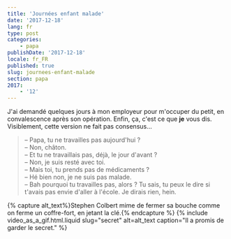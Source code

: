 ```yaml
---
title: 'Journées enfant malade'
date: '2017-12-18'
lang: fr
type: post
categories:
    - papa
publishDate: '2017-12-18'
locale: fr_FR
published: true
slug: journees-enfant-malade
section: papa
2017:
    - '12'
---
```


J'ai demandé quelques jours à mon employeur pour m'occuper du petit, en convalescence après son opération. Enfin, ça, c'est ce que **je** vous dis. Visiblement, cette version ne fait pas consensus…

<!--more-->

> – Papa, tu ne travailles pas aujourd'hui ?  
> – Non, châton.  
> – Et tu ne travaillais pas, déjà, le jour d'avant ?  
> – Non, je suis resté avec toi.  
> – Mais toi, tu prends pas de médicaments ?  
> – Hé bien non, je ne suis pas malade.  
> – Bah pourquoi tu travailles pas, alors ? Tu sais, tu peux le dire si t'avais pas envie d'aller à l'école. Je dirais rien, hein.

{% capture alt_text%}Stephen Colbert mime de fermer sa bouche comme on ferme un coffre-fort, en jetant la clé.{% endcapture %}
{% include video_as_a_gif.html.liquid
    slug="secret"
    alt=alt_text
    caption="Il a promis de garder le secret."
%}